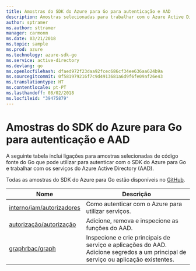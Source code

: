 ```yaml
---
title: Amostras do SDK do Azure para Go para autenticação e AAD
description: Amostras selecionadas para trabalhar com o Azure Active Directory (AAD) e a autenticação a partir do SDK do Azure para Go.
author: sptramer
ms.author: sttramer
manager: carmonm
ms.date: 03/21/2018
ms.topic: sample
ms.prod: azure
ms.technology: azure-sdk-go
ms.service: active-directory
ms.devlang: go
ms.openlocfilehash: dfaed972f23daa92fcec686cf34ee636aa624b9a
ms.sourcegitcommit: 0f581979216f7c9d4913681a6d9f6fe09af26e43
ms.translationtype: HT
ms.contentlocale: pt-PT
ms.lasthandoff: 08/02/2018
ms.locfileid: "39475879"
---
```

# <a name="azure-sdk-for-go-samples-for-authentication-and-aad"></a>Amostras do SDK do Azure para Go para autenticação e AAD

A seguinte tabela inclui ligações para amostras selecionadas de código fonte do Go que pode utilizar para autenticar com o SDK do Azure para Go e trabalhar com os serviços do Azure Active Directory (AAD).

Todas as amostras do SDK do Azure para Go estão disponíveis no [GitHub](https://github.com/Azure-Samples/azure-sdk-for-go-samples).

| Nome | Descrição |
|------|-------------|
| [interno/iam/autorizadores](https://github.com/Azure-Samples/azure-sdk-for-go-samples/blob/master/internal/iam/authorizers.go) | Como autenticar com o Azure para utilizar serviços. |
| [autorização/autorização](https://github.com/Azure-Samples/azure-sdk-for-go-samples/blob/master/authorization/authorization.go) | Adicione, remova e inspecione as funções do AAD. |
| [graphrbac/graph](https://github.com/Azure-Samples/azure-sdk-for-go-samples/blob/master/graphrbac/graph.go) | Inspecione e crie principais de serviço e aplicações do AAD. Adicione segredos a um principal de serviço ou aplicação existentes. |
